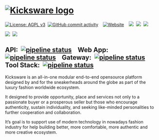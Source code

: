 # [![Kicksware logo][]][Kicksware]

[![License: AGPL v3](https://img.shields.io/badge/License-AGPL%20v3-blue.svg)](https://www.gnu.org/licenses/agpl-3.0)&nbsp;
[![GitHub commit activity](https://img.shields.io/github/commit-activity/m/timoth-y/kicksware-api)](https://github.com/timoth-y/kicksware-api/pulse)&nbsp;&nbsp;&nbsp;
[![Website](https://img.shields.io/website?down_message=unavailable&up_color=teal&up_message=kicksware.com%20%7C%20online&url=https%3A%2F%2Fkicksware.com)](https://kicksware.com)&nbsp;&nbsp;&nbsp;
[![](https://img.shields.io/badge/Code-Golang-informational?style=flat&logo=go&logoColor=white&color=6AD7E5)](https://golang.org)&nbsp;
[![](https://img.shields.io/badge/Code-C%23-informational?style=flat&logo=c-sharp&logoColor=white&color=1E9E25)](https://dotnet.microsoft.com/apps/aspnet)&nbsp;
[![](https://img.shields.io/badge/Code-JavaScript-informational?style=flat&logo=javascript&logoColor=white&color=F7E018)](https://jamstack.org)&nbsp;&nbsp;&nbsp;

[![](https://img.shields.io/badge/DevOps-Kubernetes-informational?style=flat&logo=kubernetes&logoColor=white&color=316DE6)](https://kubernetes.io)&nbsp;
[![](https://img.shields.io/badge/CI-Gitlab_CE-informational?style=flat&logo=gitlab&logoColor=white&color=FCA326)](https://ci.kicksware.com/kicksware/kicksware-platform)&nbsp;&nbsp;&nbsp;

**API:** &nbsp;[![pipeline status](https://ci.kicksware.com/kicksware/api/badges/master/pipeline.svg)](https://ci.kicksware.com/kicksware/api/-/commits/master)&nbsp;&nbsp;&nbsp;
**Web App:** &nbsp;[![pipeline status](https://ci.kicksware.com/kicksware/web-app/badges/master/pipeline.svg)](https://ci.kicksware.com/kicksware/web-app/-/commits/master)&nbsp;&nbsp;&nbsp;
**Gateway:** &nbsp;[![pipeline status](https://ci.kicksware.com/kicksware/gateway/badges/master/pipeline.svg)](https://ci.kicksware.com/kicksware/gateway/-/commits/master)&nbsp;&nbsp;&nbsp;
**Tool Stack:** &nbsp;[![pipeline status](https://ci.kicksware.com/kicksware/tool-stack/badges/master/pipeline.svg)](https://ci.kicksware.com/kicksware/tool-stack/-/commits/master)&nbsp;&nbsp;&nbsp;
---
Kicksware is an all-in-one modular end-to-end opensource platform designed by and for the sneakerheads around the globe as part of the luxury fashion worldwide ecosystem.

It designed to provide opportunity, place and services not only to a passionate buyer or a prosperous seller but those who encourage authenticity, sustain individuality, and seeking like-minded personalities to further cooperation and collaboration.

It’s goal is to support use of modern technology in nowadays fashion industry for help building better, more comfortable, more authentic and more creative ecosystem.




[Kicksware logo]: https://ci.kicksware.com/kicksware/kicksware-platform/-/raw/master/kicsware-badge.png
[Kicksware]: https://kicksware.com
